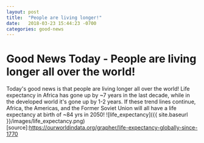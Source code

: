 ```yaml
---
layout: post
title:  "People are living longer!"
date:   2018-03-23 15:44:23 -0700
categories: good-news
---
```

# Good News Today - People are living longer all over the world!

Today's good news is that people are living longer all over the world! Life expectancy in Africa has gone up by ~7 years in the last decade, while in the developed world it's gone up by 1-2 years. If these trend lines continue, Africa, the Americas, and the Former Soviet Union will all have a life expectancy at birth of ~84 yrs in 2050!
![life_expectancy]({{ site.baseurl }}/images/life_expectancy.png)
[source]:https://ourworldindata.org/grapher/life-expectancy-globally-since-1770

